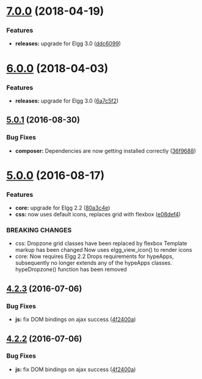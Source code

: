 <a name="7.0.0"></a>
# [7.0.0](https://github.com/hypeJunction/hypeDropzone/compare/6.0.0...7.0.0) (2018-04-19)


### Features

* **releases:** upgrade for Elgg 3.0 ([ddc6099](https://github.com/hypeJunction/hypeDropzone/commit/ddc6099))



<a name="6.0.0"></a>
# [6.0.0](https://github.com/hypeJunction/hypeDropzone/compare/5.0.1...6.0.0) (2018-04-03)


### Features

* **releases:** upgrade for Elgg 3.0 ([6a7c5f2](https://github.com/hypeJunction/hypeDropzone/commit/6a7c5f2))



<a name="5.0.1"></a>
## [5.0.1](https://github.com/hypeJunction/hypeDropzone/compare/5.0.0...v5.0.1) (2016-08-30)


### Bug Fixes

* **composer:** Dependencies are now getting installed correctly ([36f9688](https://github.com/hypeJunction/hypeDropzone/commit/36f9688))



<a name="5.0.0"></a>
# [5.0.0](https://github.com/hypeJunction/hypeDropzone/compare/4.2.3...v5.0.0) (2016-08-17)


### Features

* **core:** upgrade for Elgg 2.2 ([80a3c4e](https://github.com/hypeJunction/hypeDropzone/commit/80a3c4e))
* **css:** now uses default icons, replaces grid with flexbox ([e08def4](https://github.com/hypeJunction/hypeDropzone/commit/e08def4))


### BREAKING CHANGES

* css: Dropzone grid classes have been replaced by flexbox
Template markup has been changed
Now uses elgg_view_icon() to render icons
* core: Now requires Elgg 2.2
Drops requirements for hypeApps, subsequently no longer extends any of
the hypeApps classes.
hypeDropzone() function has been removed



<a name="4.2.3"></a>
## [4.2.3](https://github.com/hypeJunction/hypeDropzone/compare/4.2.1...v4.2.3) (2016-07-06)


### Bug Fixes

* **js:** fix DOM bindings on ajax success ([4f2400a](https://github.com/hypeJunction/hypeDropzone/commit/4f2400a))



<a name="4.2.2"></a>
## [4.2.2](https://github.com/hypeJunction/hypeDropzone/compare/4.2.1...v4.2.2) (2016-07-06)


### Bug Fixes

* **js:** fix DOM bindings on ajax success ([4f2400a](https://github.com/hypeJunction/hypeDropzone/commit/4f2400a))



